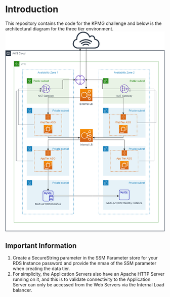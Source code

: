 # Introduction
This repository contains the code for the KPMG challenge and below is the architectural diagram for the three tier environment.
![Three Tier Environment Architecture](architectural_diagrams.png)

## Important Information
1. Create a SecureString parameter in the SSM Parameter store for your RDS Instance password and provide the nmae of the SSM parameter when creating the data tier.
2. For simplicity, the Application Servers also have an Apache HTTP Server running on it, and this is to validate connectivity to the Application Server can only be accessed from the Web Servers via the Internal Load balancer.
